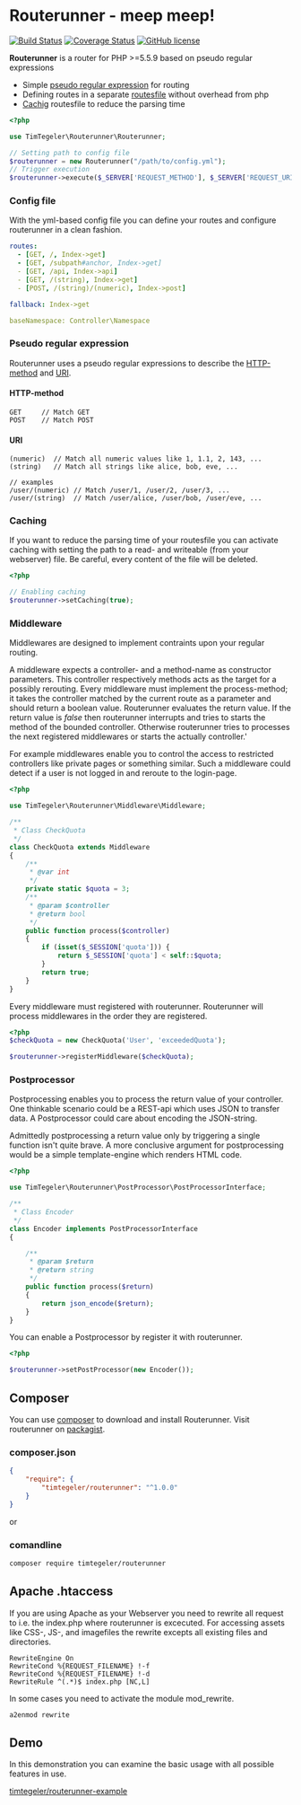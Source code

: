 # Routerunner - meep meep!

[![Build Status](https://travis-ci.org/timtegeler/routerunner.svg?branch=master)](https://travis-ci.org/timtegeler/routerunner)
[![Coverage Status](https://coveralls.io/repos/timtegeler/routerunner/badge.svg?branch=master&service=github)](https://coveralls.io/github/timtegeler/routerunner?branch=master)
[![GitHub license](https://img.shields.io/github/license/timtegeler/routerunner.svg)]()

**Routerunner** is a router for PHP >=5.5.9 based on pseudo regular expressions

* Simple [pseudo regular expression](#pseudo-regular-expression) for routing 
* Defining routes in a separate [routesfile](#routesfile) without overhead from php
* [Cachig](#caching) routesfile to reduce the parsing time 

```php
<?php

use TimTegeler\Routerunner\Routerunner;

// Setting path to config file
$routerunner = new Routerunner("/path/to/config.yml");
// Trigger execution
$routerunner->execute($_SERVER['REQUEST_METHOD'], $_SERVER['REQUEST_URI']);
```

### Config file

With the yml-based config file you can define your routes and configure routerunner in a clean fashion.

```yml
routes:
  - [GET, /, Index->get]
  - [GET, /subpath#anchor, Index->get]
  - [GET, /api, Index->api]
  - [GET, /(string), Index->get]
  - [POST, /(string)/(numeric), Index->post]

fallback: Index->get

baseNamespace: Controller\Namespace
```

### Pseudo regular expression

Routerunner uses a pseudo regular expressions to describe the [HTTP-method](https://en.wikipedia.org/wiki/Hypertext_Transfer_Protocol) and [URI](https://en.wikipedia.org/wiki/Uniform_Resource_Identifier). 

#### HTTP-method
```
GET     // Match GET
POST    // Match POST
```

#### URI
```
(numeric)  // Match all numeric values like 1, 1.1, 2, 143, ...
(string)   // Match all strings like alice, bob, eve, ...

// examples
/user/(numeric) // Match /user/1, /user/2, /user/3, ...
/user/(string)  // Match /user/alice, /user/bob, /user/eve, ...
```

### Caching

If you want to reduce the parsing time of your routesfile you can activate caching with setting the path to
a read- and writeable (from your webserver) file. Be careful, every content of the file will be deleted.

```php
<?php

// Enabling caching
$routerunner->setCaching(true);
```

### Middleware

Middlewares are designed to implement contraints upon your regular routing.

A middleware expects a controller- and a method-name as constructor parameters. This controller respectively methods acts as the target for a possibly rerouting. Every middleware  must implement the process-method; it takes the controller matched by the current route as a parameter and should return a boolean value. Routerunner evaluates the return value. If the return value is *false* then routerunner interrupts and tries to starts the method of the bounded controller. Otherwise routerunner tries to processes the next registered middlewares or starts the actually controller.'

For example middlewares enable you to control the access to restricted controllers like private pages or something similar. Such a middleware could detect if a user is not logged in and reroute to the login-page.
```php
<?php

use TimTegeler\Routerunner\Middleware\Middleware;

/**
 * Class CheckQuota
 */
class CheckQuota extends Middleware
{
    /**
     * @var int
     */
    private static $quota = 3;
    /**
     * @param $controller
     * @return bool
     */
    public function process($controller)
    {
        if (isset($_SESSION['quota'])) {
            return $_SESSION['quota'] < self::$quota;
        }
        return true;
    }
}
```

Every middleware must registered with routerunner. Routerunner will process middlewares in the order they are registered.

```php
<?php
$checkQuota = new CheckQuota('User', 'exceededQuota');

$routerunner->registerMiddleware($checkQuota);
```

### Postprocessor

Postprocessing enables you to process the return value of your controller. One thinkable scenario could be a REST-api which uses JSON to transfer data. A Postprocessor could care about encoding the JSON-string.

Admittedly postprocessing a return value only by triggering a single function isn't quite brave. A more conclusive argument for postprocessing would be a simple template-engine which renders HTML code.

```php
<?php

use TimTegeler\Routerunner\PostProcessor\PostProcessorInterface;

/**
 * Class Encoder
 */
class Encoder implements PostProcessorInterface
{

    /**
     * @param $return
     * @return string
     */
    public function process($return)
    {
        return json_encode($return);
    }
}
```

You can enable a Postprocessor by register it with routerunner.

```php
<?php

$routerunner->setPostProcessor(new Encoder());
```

## Composer

You can use [composer](https://getcomposer.org/) to download and install Routerunner. Visit routerunner on [packagist](https://packagist.org/packages/timtegeler/routerunner).

### composer.json
```json
{
    "require": {
        "timtegeler/routerunner": "^1.0.0"
    }
}
```

or

### comandline

```sh
composer require timtegeler/routerunner
```

## Apache .htaccess

If you are using Apache as your Webserver you need to rewrite all request to i.e. the index.php where 
routerunner is excecuted. For accessing assets like CSS-, JS-, and imagefiles the rewrite excepts all existing files and directories.

```
RewriteEngine On
RewriteCond %{REQUEST_FILENAME} !-f
RewriteCond %{REQUEST_FILENAME} !-d
RewriteRule ^(.*)$ index.php [NC,L]
```

In some cases you need to activate the module mod_rewrite.

```sh
a2enmod rewrite
```

## Demo

In this demonstration you can examine the basic usage with all possible features in use.

[timtegeler/routerunner-example](https://github.com/timtegeler/routerunner-example)